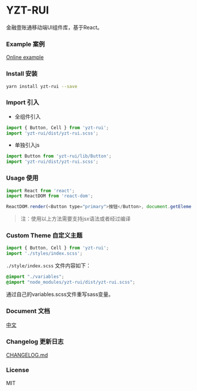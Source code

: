 # YZT-RUI

  金融壹账通移动端UI组件库，基于React。

### Example 案例

[Online example](https://tian1024527726.github.io/yzt-rui/)

### Install 安装

```bash
yarn install yzt-rui --save
```

### Import 引入

* 全组件引入

```js
import { Button, Cell } from 'yzt-rui';
import 'yzt-rui/dist/yzt-rui.scss';
```

* 单独引入js

```js
import Button from 'yzt-rui/lib/Button';
import 'yzt-rui/dist/yzt-rui.scss';
```

### Usage 使用

```js
import React from 'react';
import ReactDOM from 'react-dom';

ReactDOM.render(<Button type="primary">按钮</Button>, document.getElementById('app'));
```

> 注：使用以上方法需要支持jsx语法或者经过编译

### Custom Theme 自定义主题
```js
import { Button, Cell } from 'yzt-rui';
import './styles/index.scss';
```

`./style/index.scss` 文件内容如下：

```css
@import "./variables";
@import "node_modules/yzt-rui/dist/yzt-rui.scss";
```

通过自己的variables.scss文件重写sass变量。

### Document 文档
[中文](https://github.com/tian1024527726)

### Changelog 更新日志
[CHANGELOG.md](https://github.com/tian1024527726)

### License
MIT

